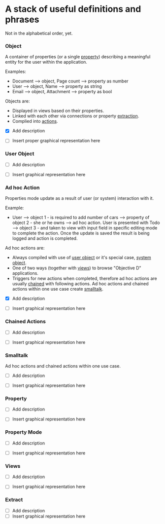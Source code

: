 # A stack of useful definitions and phrases #
Not in the alphabetical order, yet.

### Object ###
A container of properties (or a single [property](#property)) describing a meaningful entity for the user within the application.

Examples:
*	Document --> object, Page count --> property as number
*	User --> object, Name --> property as string
*	Email --> object, Attachment --> property as bool

Objects are:
*	Displayed in views based on their properties.
*	Linked with each other via connections or property [extraction](#extract).
*	Complied into [actions](#ad-hoc-action).   

- [x] Add description
- [ ] Insert proper graphical representation here



### User Object ###

- [ ] Add description
- [ ] Insert graphical representation here



### Ad hoc Action ###
Properties mode update as a result of user (or system) interaction with it.

Example:
*	User --> object 1 - is required to add number of cars --> property of object 2 - she or he owns --> ad hoc action. User is presented with Todo --> object 3 - and taken to view with input field in specific editing mode to complete the action. Once the update is saved the result is being logged and action is completed.

Ad hoc actions are:
*	Always compiled with use of [user object](#user-object) or it's special case, [system object](#user-object).
*	One of two ways (together with [views](#views)) to browse "Objective D" applications.
*	Triggers for new actions when completed, therefore ad hoc actions are usually [chained](#chained-actions) with following actions. Ad hoc actions and chained actions within one use case create [smalltalk](#smalltalk).

- [x] Add description
- [ ] Insert graphical representation here



### Chained Actions ###

- [ ] Add description
- [ ] Insert graphical representation here



### Smalltalk ###
Ad hoc actions and chained actions within one use case. 
- [ ] Add description
- [ ] Insert graphical representation here



### Property ###

- [ ] Add description
- [ ] Insert graphical representation here



### Property Mode ###

- [ ] Add description
- [ ] Insert graphical representation here



### Views ###

- [ ] Add description
- [ ] Insert graphical representation here



### Extract ###

- [ ] Add description
- [ ] Insert graphical representation here